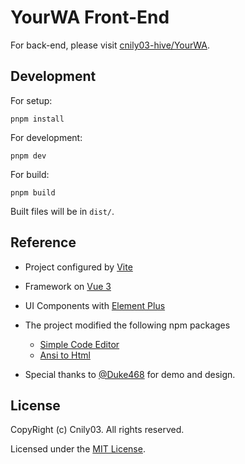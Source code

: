 # YourWA Front-End

For back-end, please visit [cnily03-hive/YourWA](https://github.com/cnily03-hive/YourWA).

## Development

For setup:

```shell
pnpm install
```

For development:

```shell
pnpm dev
```

For build:

```shell
pnpm build
```

Built files will be in `dist/`.

## Reference

- Project configured by [Vite](https://vitejs.dev/)
- Framework on [Vue 3](https://v3.vuejs.org/)
- UI Components with [Element Plus](https://element-plus.org/)
- The project modified the following npm packages
  - [Simple Code Editor](https://github.com/justcaliturner/simple-code-editor/)
  - [Ansi to Html](https://github.com/rburns/ansi-to-html/)

- Special thanks to [@Duke468](https://github.com/Duke486/) for demo and design.

## License

CopyRight (c) Cnily03. All rights reserved.

Licensed under the [MIT License](./LICENSE).
